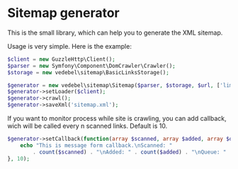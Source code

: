 # Sitemap generator
This is the small library, which can help you to generate the XML sitemap.

Usage is very simple. Here is the example:

```php
$client = new GuzzleHttp\Client();
$parser = new Symfony\Component\DomCrawler\Crawler();
$storage = new vedebel\sitemap\BasicLinksStorage();

$generator = new vedebel\sitemap\Sitemap($parser, $storage, $url, ['limit' => 200, 'debug' => 1]);
$generator->setLoader($client);
$generator->crawl();
$generator->saveXml('sitemap.xml');
```

If you want to monitor process while site is crawling, you can add callback, wich will be called every n scanned links. Default is 10.
```php
$generator->setCallback(function(array $scanned, array $added, array $queue) {
    echo "This is message form callback.\nScanned: "
        . count($scanned) . "\nAdded: " . count($added) . "\nQueue: " . count($queue) . "\n";
}, 10);
```
